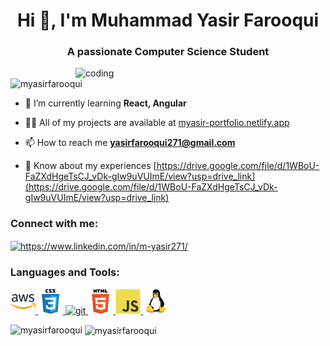 <h1 align="center">Hi 👋, I'm Muhammad Yasir Farooqui</h1>
<h3 align="center">A passionate Computer Science Student</h3>
<img align="right" alt="coding" width="400" Src="https://cdn.dribbble.com/users/1162077/screenshots/3848914/programmer.gif">


<p align="left"> <img src="https://komarev.com/ghpvc/?username=myasirfarooqui&label=Profile%20views&color=0e75b6&style=flat" alt="myasirfarooqui" /> </p>

- 🌱 I’m currently learning **React, Angular**

- 👨‍💻 All of my projects are available at [myasir-portfolio.netlify.app](myasir-portfolio.netlify.app)

- 📫 How to reach me **yasirfarooqui271@gmail.com**

- 📄 Know about my experiences [https://drive.google.com/file/d/1WBoU-FaZXdHgeTsCJ_vDk-gIw9uVUImE/view?usp=drive_link](https://drive.google.com/file/d/1WBoU-FaZXdHgeTsCJ_vDk-gIw9uVUImE/view?usp=drive_link)

<h3 align="left">Connect with me:</h3>
<p align="left">
<a href="https://www.linkedin.com/in/m-yasir271/" target="blank"><img align="center" src="https://raw.githubusercontent.com/rahuldkjain/github-profile-readme-generator/master/src/images/icons/Social/linked-in-alt.svg" alt="https://www.linkedin.com/in/m-yasir271/" height="30" width="40" /></a>
</p>

<h3 align="left">Languages and Tools:</h3>
<p align="left"> <a href="https://aws.amazon.com" target="_blank" rel="noreferrer"> <img src="https://raw.githubusercontent.com/devicons/devicon/master/icons/amazonwebservices/amazonwebservices-original-wordmark.svg" alt="aws" width="40" height="40"/> </a> <a href="https://www.w3schools.com/css/" target="_blank" rel="noreferrer"> <img src="https://raw.githubusercontent.com/devicons/devicon/master/icons/css3/css3-original-wordmark.svg" alt="css3" width="40" height="40"/> </a> <a href="https://git-scm.com/" target="_blank" rel="noreferrer"> <img src="https://www.vectorlogo.zone/logos/git-scm/git-scm-icon.svg" alt="git" width="40" height="40"/> </a> <a href="https://www.w3.org/html/" target="_blank" rel="noreferrer"> <img src="https://raw.githubusercontent.com/devicons/devicon/master/icons/html5/html5-original-wordmark.svg" alt="html5" width="40" height="40"/> </a> <a href="https://developer.mozilla.org/en-US/docs/Web/JavaScript" target="_blank" rel="noreferrer"> <img src="https://raw.githubusercontent.com/devicons/devicon/master/icons/javascript/javascript-original.svg" alt="javascript" width="40" height="40"/> </a> <a href="https://www.linux.org/" target="_blank" rel="noreferrer"> <img src="https://raw.githubusercontent.com/devicons/devicon/master/icons/linux/linux-original.svg" alt="linux" width="40" height="40"/> </a> </p>

<p><img align="left" src="https://github-readme-stats.vercel.app/api/top-langs?username=myasirfarooqui&show_icons=true&locale=en&layout=compact" alt="myasirfarooqui" /></p>

<p>&nbsp;<img align="center" src="https://github-readme-stats.vercel.app/api?username=myasirfarooqui&show_icons=true&locale=en" alt="myasirfarooqui" /></p>
